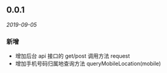 ## 0.0.1

*2019-09-05*

### 新增

* 增加后台 api 接口的 get/post 调用方法 request
* 增加手机号码归属地查询方法 queryMobileLocation(mobile)
